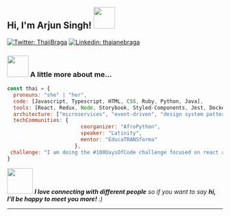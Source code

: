 <h2> Hi, I'm Arjun Singh! <img src="https://media.giphy.com/media/mGcNjsfWAjY5AEZNw6/giphy.gif" width="50"></h2>

[![Twitter: ThaiiBraga](https://img.shields.io/twitter/follow/AllHeresy89790?style=social)](https://twitter.com/AllHeresy89790)
[![Linkedin: thaianebraga](https://img.shields.io/badge/-arjun-singh-0108981b4-blue?style=flat-square&logo=Linkedin&logoColor=white&link=https://www.linkedin.com/in/arjun-singh-0108981b4/)](https://www.linkedin.com/in/thaianebraga/)


### <img src="https://media.giphy.com/media/VgCDAzcKvsR6OM0uWg/giphy.gif" width="50"> A little more about me...  

```javascript
const thai = {
  pronouns: "she" | "her",
  code: [Javascript, Typescript, HTML, CSS, Ruby, Python, Java],
  tools: [React, Redux, Node, Storybook, Styled-Components, Jest, Docker],
  architecture: ["microservices", "event-driven", "design system pattern"],
  techCommunities: {
                        coorganizer: "AfroPython",
                        speaker: "Latinity",
                        mentor: "EducaTRANSforma"
                      },
 challenge: "I am doing the #100DaysOfCode challenge focused on react and typescript"
}
```

<img src="https://media.giphy.com/media/LnQjpWaON8nhr21vNW/giphy.gif" width="60"> <em><b>I love connecting with different people</b> so if you want to say <b>hi, I'll be happy to meet you more!</b> :)</em>

---

